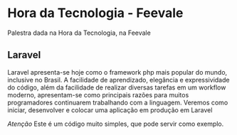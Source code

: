 # Hora da Tecnologia - Feevale

Palestra dada na Hora da Tecnologia, na Feevale

## Laravel
Laravel apresenta-se hoje como o framework php mais popular do mundo, inclusive no Brasil. A facilidade de aprendizado, elegância e expressividade do código, além da facilidade de realizar diversas tarefas em um workflow moderno, apresentam-se como principais razões para muitos programadores continuarem trabalhando com a linguagem. Veremos como iniciar, desenvolver e colocar uma aplicação em produção em Laravel

*Atenção*
Este é um código muito simples, que pode servir como exemplo.
